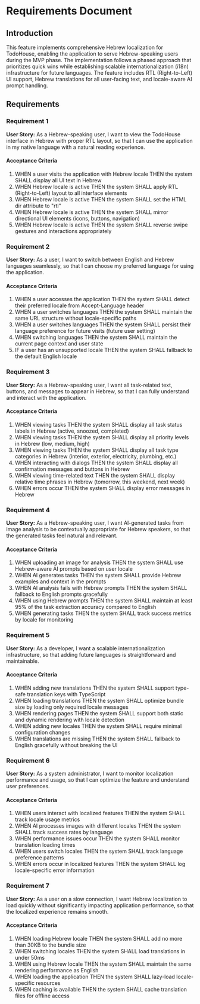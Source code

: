 # Requirements Document

## Introduction

This feature implements comprehensive Hebrew localization for TodoHouse, enabling the application to serve Hebrew-speaking users during the MVP phase. The implementation follows a phased approach that prioritizes quick wins while establishing scalable internationalization (i18n) infrastructure for future languages. The feature includes RTL (Right-to-Left) UI support, Hebrew translations for all user-facing text, and locale-aware AI prompt handling.

## Requirements

### Requirement 1

**User Story:** As a Hebrew-speaking user, I want to view the TodoHouse interface in Hebrew with proper RTL layout, so that I can use the application in my native language with a natural reading experience.

#### Acceptance Criteria

1. WHEN a user visits the application with Hebrew locale THEN the system SHALL display all UI text in Hebrew
2. WHEN Hebrew locale is active THEN the system SHALL apply RTL (Right-to-Left) layout to all interface elements
3. WHEN Hebrew locale is active THEN the system SHALL set the HTML dir attribute to "rtl"
4. WHEN Hebrew locale is active THEN the system SHALL mirror directional UI elements (icons, buttons, navigation)
5. WHEN Hebrew locale is active THEN the system SHALL reverse swipe gestures and interactions appropriately

### Requirement 2

**User Story:** As a user, I want to switch between English and Hebrew languages seamlessly, so that I can choose my preferred language for using the application.

#### Acceptance Criteria

1. WHEN a user accesses the application THEN the system SHALL detect their preferred locale from Accept-Language header
2. WHEN a user switches languages THEN the system SHALL maintain the same URL structure without locale-specific paths
3. WHEN a user switches languages THEN the system SHALL persist their language preference for future visits (future user setting)
4. WHEN switching languages THEN the system SHALL maintain the current page context and user state
5. IF a user has an unsupported locale THEN the system SHALL fallback to the default English locale

### Requirement 3

**User Story:** As a Hebrew-speaking user, I want all task-related text, buttons, and messages to appear in Hebrew, so that I can fully understand and interact with the application.

#### Acceptance Criteria

1. WHEN viewing tasks THEN the system SHALL display all task status labels in Hebrew (active, snoozed, completed)
2. WHEN viewing tasks THEN the system SHALL display all priority levels in Hebrew (low, medium, high)
3. WHEN viewing tasks THEN the system SHALL display all task type categories in Hebrew (interior, exterior, electricity, plumbing, etc.)
4. WHEN interacting with dialogs THEN the system SHALL display all confirmation messages and buttons in Hebrew
5. WHEN viewing time-related text THEN the system SHALL display relative time phrases in Hebrew (tomorrow, this weekend, next week)
6. WHEN errors occur THEN the system SHALL display error messages in Hebrew

### Requirement 4

**User Story:** As a Hebrew-speaking user, I want AI-generated tasks from image analysis to be contextually appropriate for Hebrew speakers, so that the generated tasks feel natural and relevant.

#### Acceptance Criteria

1. WHEN uploading an image for analysis THEN the system SHALL use Hebrew-aware AI prompts based on user locale
2. WHEN AI generates tasks THEN the system SHALL provide Hebrew examples and context in the prompts
3. WHEN AI analysis fails with Hebrew prompts THEN the system SHALL fallback to English prompts gracefully
4. WHEN using Hebrew prompts THEN the system SHALL maintain at least 95% of the task extraction accuracy compared to English
5. WHEN generating tasks THEN the system SHALL track success metrics by locale for monitoring

### Requirement 5

**User Story:** As a developer, I want a scalable internationalization infrastructure, so that adding future languages is straightforward and maintainable.

#### Acceptance Criteria

1. WHEN adding new translations THEN the system SHALL support type-safe translation keys with TypeScript
2. WHEN loading translations THEN the system SHALL optimize bundle size by loading only required locale messages
3. WHEN rendering pages THEN the system SHALL support both static and dynamic rendering with locale detection
4. WHEN adding new locales THEN the system SHALL require minimal configuration changes
5. WHEN translations are missing THEN the system SHALL fallback to English gracefully without breaking the UI

### Requirement 6

**User Story:** As a system administrator, I want to monitor localization performance and usage, so that I can optimize the feature and understand user preferences.

#### Acceptance Criteria

1. WHEN users interact with localized features THEN the system SHALL track locale usage metrics
2. WHEN AI processes images with different locales THEN the system SHALL track success rates by language
3. WHEN performance issues occur THEN the system SHALL monitor translation loading times
4. WHEN users switch locales THEN the system SHALL track language preference patterns
5. WHEN errors occur in localized features THEN the system SHALL log locale-specific error information

### Requirement 7

**User Story:** As a user on a slow connection, I want Hebrew localization to load quickly without significantly impacting application performance, so that the localized experience remains smooth.

#### Acceptance Criteria

1. WHEN loading Hebrew locale THEN the system SHALL add no more than 30KB to the bundle size
2. WHEN switching locales THEN the system SHALL load translations in under 50ms
3. WHEN using Hebrew locale THEN the system SHALL maintain the same rendering performance as English
4. WHEN loading the application THEN the system SHALL lazy-load locale-specific resources
5. WHEN caching is available THEN the system SHALL cache translation files for offline access